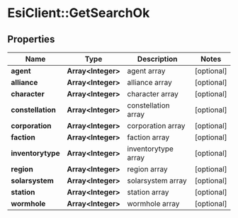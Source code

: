 # EsiClient::GetSearchOk

## Properties
Name | Type | Description | Notes
------------ | ------------- | ------------- | -------------
**agent** | **Array&lt;Integer&gt;** | agent array | [optional] 
**alliance** | **Array&lt;Integer&gt;** | alliance array | [optional] 
**character** | **Array&lt;Integer&gt;** | character array | [optional] 
**constellation** | **Array&lt;Integer&gt;** | constellation array | [optional] 
**corporation** | **Array&lt;Integer&gt;** | corporation array | [optional] 
**faction** | **Array&lt;Integer&gt;** | faction array | [optional] 
**inventorytype** | **Array&lt;Integer&gt;** | inventorytype array | [optional] 
**region** | **Array&lt;Integer&gt;** | region array | [optional] 
**solarsystem** | **Array&lt;Integer&gt;** | solarsystem array | [optional] 
**station** | **Array&lt;Integer&gt;** | station array | [optional] 
**wormhole** | **Array&lt;Integer&gt;** | wormhole array | [optional] 


